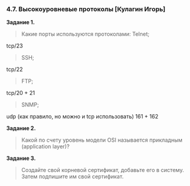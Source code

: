 ### 4.7. Высокоуровневые протоколы [Кулагин Игорь]
**Задание 1.**

>Какие порты используются протоколами:
> Telnet;

tcp/23

>SSH;

tcp/22

>FTP;

tcp/20 + 21 

>SNMP;

udp (как правило, но можно и tcp использовать) 161 + 162

**Задание 2.**
>Какой по счету уровень модели OSI называется прикладным (application layer)?

**Задание 3.**
>Создайте свой корневой сертификат, добавьте его в систему.
>Затем подпишите им свой сертификат.


